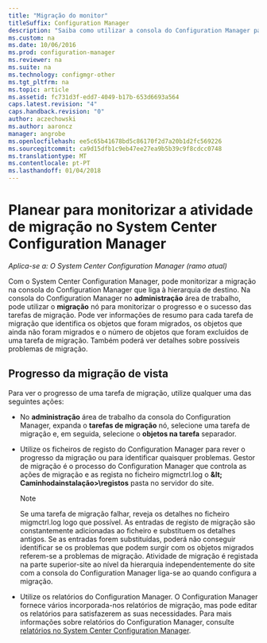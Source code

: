 ```yaml
---
title: "Migração do monitor"
titleSuffix: Configuration Manager
description: "Saiba como utilizar a consola do Configuration Manager para monitorizar o progresso e o sucesso das tarefas de migração."
ms.custom: na
ms.date: 10/06/2016
ms.prod: configuration-manager
ms.reviewer: na
ms.suite: na
ms.technology: configmgr-other
ms.tgt_pltfrm: na
ms.topic: article
ms.assetid: fc731d3f-edd7-4049-b17b-653d6693a564
caps.latest.revision: "4"
caps.handback.revision: "0"
author: aczechowski
ms.author: aaroncz
manager: angrobe
ms.openlocfilehash: ee5c65b41678bd5c86170f2d7a20b1d2fc569226
ms.sourcegitcommit: ca9d15dfb1c9eb47ee27ea9b5b39c9f8cdcc0748
ms.translationtype: MT
ms.contentlocale: pt-PT
ms.lasthandoff: 01/04/2018
---
```

# <a name="planning-to-monitor-migration-activity-in-system-center-configuration-manager"></a>Planear para monitorizar a atividade de migração no System Center Configuration Manager

*Aplica-se a: O System Center Configuration Manager (ramo atual)*

Com o System Center Configuration Manager, pode monitorizar a migração na consola do Configuration Manager que liga à hierarquia de destino. Na consola do Configuration Manager no **administração** área de trabalho, pode utilizar o **migração** nó para monitorizar o progresso e o sucesso das tarefas de migração. Pode ver informações de resumo para cada tarefa de migração que identifica os objetos que foram migrados, os objetos que ainda não foram migrados e o número de objetos que foram excluídos de uma tarefa de migração. Também poderá ver detalhes sobre possíveis problemas de migração.  

## <a name="view-migration-progress"></a>Progresso da migração de vista  
 Para ver o progresso de uma tarefa de migração, utilize qualquer uma das seguintes ações:  

-   No **administração** área de trabalho da consola do Configuration Manager, expanda o **tarefas de migração** nó, selecione uma tarefa de migração e, em seguida, selecione o **objetos na tarefa** separador.  

-   Utilize os ficheiros de registo do Configuration Manager para rever o progresso da migração ou para identificar quaisquer problemas. Gestor de migração é o processo do Configuration Manager que controla as ações de migração e as regista no ficheiro migmctrl.log o  **\&lt; Caminhodainstalação\>\\registos** pasta no servidor do site.  

    > [!NOTE]  
    >  Se uma tarefa de migração falhar, reveja os detalhes no ficheiro migmctrl.log logo que possível. As entradas de registo de migração são constantemente adicionadas ao ficheiro e substituem os detalhes antigos. Se as entradas forem substituídas, poderá não conseguir identificar se os problemas que podem surgir com os objetos migrados referem-se a problemas de migração. Atividade de migração é registada na parte superior\-site ao nível da hierarquia independentemente do site com a consola do Configuration Manager liga-se ao quando configura a migração.  

-   Utilize os relatórios do Configuration Manager. O Configuration Manager fornece vários incorporada\-nos relatórios de migração, mas pode editar os relatórios para satisfazerem as suas necessidades. Para mais informações sobre relatórios do Configuration Manager, consulte [relatórios no System Center Configuration Manager](../../core/servers/manage/reporting.md).  
